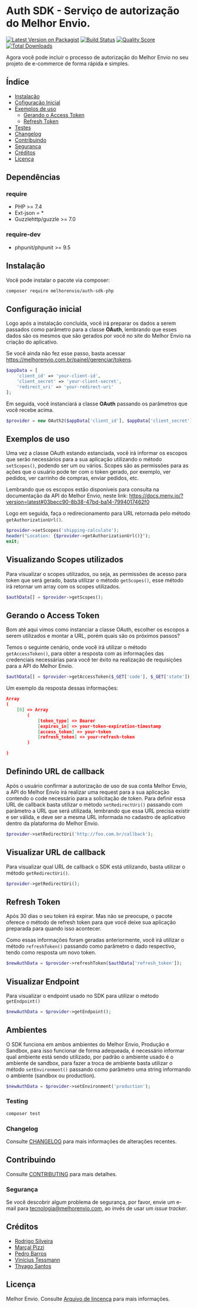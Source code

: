 # Auth SDK - Serviço de autorização do Melhor Envio.

[![Latest Version on Packagist](https://img.shields.io/packagist/v/melhorenvio/shipment-sdk-php.svg?style=flat-square)](https://packagist.org/packages/melhorenvio/shipment-sdk-php)
[![Build Status](https://img.shields.io/travis/melhorenvio/shipment-sdk-php/master.svg?style=flat-square)](https://travis-ci.org/melhorenvio/shipment-sdk-php)
[![Quality Score](https://img.shields.io/scrutinizer/g/melhorenvio/shipment-sdk-php.svg?style=flat-square)](https://scrutinizer-ci.com/g/melhorenvio/shipment-sdk-php)
[![Total Downloads](https://img.shields.io/packagist/dt/melhorenvio/shipment-sdk-php.svg?style=flat-square)](https://packagist.org/packages/melhorenvio/shipment-sdk-php)

Agora você pode incluir o processo de autorização do Melhor Envio no seu projeto de e-commerce de forma rápida e simples.

## Índice

* [Instalação](#instalacao)
* [Cofiguração Inicial](#configuração-inicial)
* [Exemplos de uso](#exemplos-de-uso)
    * [Gerando o Access Token](#gerando-o-access-token)
    * [Refresh Token](#refresh-token)
* [Testes](##Testes)
* [Changelog](##Changelog)
* [Contribuindo](##Contribuindo)
* [Segurança](##Segurança)
* [Créditos](##Créditos)
* [Licença](##Licença)

## Dependências

### require
* PHP >= 7.4
* Ext-json = *
* Guzzlehttp/guzzle >= 7.0

### require-dev
* phpunit/phpunit >= 9.5


## Instalação

Você pode instalar o pacote via composer:

```bash
composer require melhorenvio/auth-sdk-php
```

## Configuração inicial

Logo após a instalação concluída, você irá preparar os dados a serem passados como parâmetro para a classe **OAuth**, lembrando que esses dados são os mesmos que são gerados por você no site do Melhor Envio na criação do aplicativo.

Se você ainda não fez esse passo, basta acessar https://melhorenvio.com.br/painel/gerenciar/tokens.

```php
$appData = [
    'client_id' => 'your-client-id',
    'client_secret' => 'your-client-secret',
    'redirect_uri' => 'your-redirect-uri'
];
```

Em seguida, você instanciará a classe **OAuth** passando os parâmetros que você recebe acima.

``` php
$provider = new OAuth2($appData['client_id'], $appData['client_secret'], $appData['redirect_uri']);
```


## Exemplos de uso

Uma vez a classe OAuth estando estanciada, você irá informar os escopos que serão necessários para a sua aplicação utilizando o método ```setScopes()```, podendo ser um ou vários. Scopes são as permissões para as ações que o usuário pode ter com o token gerado, por exemplo, ver pedidos, ver carrinho de compras, enviar pedidos, etc.

Lembrando que os escopos estão disponíveis para consulta na documentação da API do Melhor Envio, neste link: https://docs.menv.io/?version=latest#03becc90-8b38-47bd-ba14-7994017462f0

Logo em seguida, faça o redirecionamento para URL retornada pelo método ```getAuthorizationUrl()```.


```php
$provider->setScopes('shipping-calculate');
header("Location: {$provider->getAuthorizationUrl()}");
exit;
```

## Visualizando Scopes utilizados

Para visualizar o scopes utilizados, ou seja, as permissões de acesso para token que será gerado, basta utilizar o método ```getScopes()```, esse método irá retornar um array com os scopes utilizados.

```php
$authData[] = $provider->getScopes();
```


## Gerando o Access Token

Bom até aqui vimos como instanciar a classe OAuth, escolher os escopos a serem utilizados e montar a URL, porém quais
são os próximos passos? 

Temos o seguinte cenário, onde você irá utilizar o método ```getAccessToken()```, para obter a resposta com as informações das credenciais necessárias para você ter êxito na realização de requisições para a API do Melhor Envio.

```php
$authData[] = $provider->getAccessToken($_GET['code'], $_GET['state']);
```

Um exemplo da resposta dessas informações:

```json
Array
(
    [0] => Array
        (
            [token_type] => Bearer
            [expires_in] => your-token-expiration-timestamp
            [access_token] => your-token
            [refresh_token] => your-refresh-token
        )

)
```

## Definindo URL de callback 

Após o usuário confirmar a autorização de uso de sua conta Melhor Envio, a API do Melhor Envio irá realizar uma request para a sua aplicação contendo o code necessário para a solicitação de token. Para definir essa URL de callback basta utilizar o método ```setRedirectUri()``` passando com parâmetro a URL que será utilizada, lembrando que essa URL precisa existir e ser válida, e deve ser a mesma URL informada no cadastro de aplicativo dentro da plataforma do Melhor Envio.

```php
$provider->setRedirectUri('http://foo.com.br/callback');
```

## Visualizar URL de callback 

Para visualizar qual URL de callback o SDK está utilizando, basta utilizar o método ```getRedirectUri()```.

```php
$provider->getRedirectUri();
```

## Refresh Token

Após 30 dias o seu token irá expirar. Mas não se preocupe, o pacote oferece o método de refresh token para que você deixe sua aplicação preparada para quando isso acontecer.

Como essas informações foram geradas anteriormente, você irá utilizar o método ```refreshToken()``` passando como parâmetro o dado respectivo, tendo como resposta um novo token.

```php
$newAuthData = $provider->refreshToken($authData['refresh_token']);
```

## Visualizar Endpoint 

Para visualizar o endpoint usado no SDK para utilizar o método ```getEndpoint()```

```php
$newAuthData = $provider->getEndpoint();
```

## Ambientes

O SDK funciona em ambos ambientes do Melhor Envio, Produção e Sandbox, para isso funcionar de forma adequeada, é necessário informar qual ambiente está sendo utilizado, por padrão o ambiente usado é o ambiente de sandbox, para fazer a troca de ambiente basta utilizar o método  ```setEnvironment()``` passando como parâmetro uma string informando o ambiente (sandbox ou production).

```php
$newAuthData = $provider->setEnvironment('production');
```

### Testing

``` bash
composer test
```

### Changelog

Consulte [CHANGELOG](CHANGELOG.md) para mais informações de alterações recentes.

## Contribuindo

Consulte [CONTRIBUTING](CONTRIBUTING.md) para mais detalhes.

### Segurança

Se você descobrir algum problema de segurança, por favor, envie um e-mail para tecnologia@melhorenvio.com, ao invés de usar um *issue tracker*.

## Créditos

- [Rodrigo Silveira](https://github.com/rodriigogs)
- [Marçal Pizzi](https://github.com/marcalpizzi)
- [Pedro Barros](https://github.com/pedrobarros05)
- [Vinícius Tessmann](https://github.com/viniciustessmann)
- [Thyago Santos](https://github.com/tsantos8080)

## Licença

Melhor Envio. Consulte [Arquivo de lincença](LICENSE.md) para mais informações.
